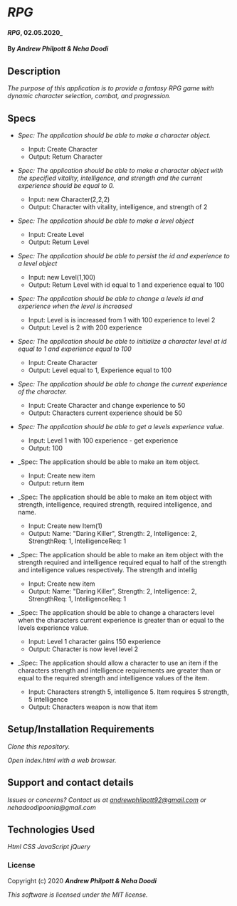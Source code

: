 # _RPG_
#### _RPG_, 02.05.2020_
#### By _**Andrew Philpott & Neha Doodi**_
## Description
_The purpose of this application is to provide a fantasy RPG game with dynamic character selection, combat, and progression._

## Specs
* _Spec: The application should be able to make a character object._
  * Input: Create Character
  * Output: Return Character

* _Spec: The application should be able to make a character object with the specified vitality, intelligence, and strength and the current experience should be equal to 0._
  * Input: new Character(2,2,2)
  * Output: Character with vitality, intelligence, and strength of 2

* _Spec: The application should be able to make a level object_
  * Input: Create Level
  * Output: Return Level

* _Spec: The application should be able to persist the id and experience to a level object_
  * Input: new Level(1,100)
  * Output: Return Level with id equal to 1 and experience equal to 100

* _Spec: The application should be able to change a levels id and experience when the level is increased_
  * Input: Level is is increased from 1 with 100 experience to level 2
  * Output: Level is 2 with 200 experience

* _Spec: The application should be able to initialize a character level at id equal to 1 and experience equal to 100_
  * Input: Create Character
  * Output: Level equal to 1, Experience equal to 100

* _Spec: The application should be able to change the current experience of the character._
  * Input: Create Character and change experience to 50
  * Output: Characters current experience should be 50

* _Spec: The application should be able to get a levels experience value._
  * Input: Level 1 with 100 experience - get experience
  * Output: 100

* _Spec: The application should be able to make an item object.
  * Input: Create new item
  * Output: return item

* _Spec: The application should be able to make an item object with strength, intelligence, required strength, required intelligence, and name.
  * Input: Create new Item(1)
  * Output: Name: "Daring Killer", Strength: 2, Intelligence: 2, StrengthReq: 1, IntelligenceReq: 1 

* _Spec: The application should be able to make an item object with the strength required and intelligence required equal to half of the strength and intelligence values respectively. The strength and intellig
  * Input: Create new item
  * Output: Name: "Daring Killer", Strength: 2, Intelligence: 2, StrengthReq: 1, IntelligenceReq: 1 

* _Spec: The application should be able to change a characters level when the characters current experience is greater than or equal to the levels experience value.
  * Input: Level 1 character gains 150 experience
  * Output: Character is now level level 2

* _Spec: The application should allow a character to use an item if the characters strength and intelligence requirements are greater than or equal to the required strength and intelligence values of the item.
  * Input: Characters strength 5, intelligence 5. Item requires 5 strength, 5 intelligence
  * Output: Characters weapon is now that item

## Setup/Installation Requirements
_Clone this repository._

_Open index.html with a web browser._

## Support and contact details
_Issues or concerns? Contact us at andrewphilpott92@gmail.com or nehadoodipoonia@gmail.com_

## Technologies Used
_Html_
_CSS_
_JavaScript_
_jQuery_

### License
Copyright (c) 2020 **_Andrew Philpott & Neha Doodi_**

*This software is licensed under the MIT license.*
